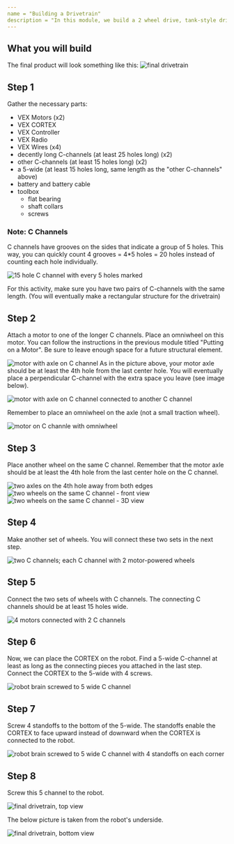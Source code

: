 ```yaml
---
name = "Building a Drivetrain"
description = "In this module, we build a 2 wheel drive, tank-style drivetrain. This is the standard way to build a drivetrain that you will probably use in competition."
---
```


## What you will build

The final product will look something like this:
![final drivetrain](./2-0-1.png)

## Step 1

Gather the necessary parts:

- VEX Motors (x2)
- VEX CORTEX
- VEX Controller
- VEX Radio
- VEX Wires (x4)
- decently long C-channels (at least 25 holes long) (x2)
- other C-channels (at least 15 holes long) (x2)
- a 5-wide (at least 15 holes long, same length as the "other C-channels" above)
- battery and battery cable
- toolbox
  - flat bearing
  - shaft collars
  - screws

### Note: C Channels

C channels have grooves on the sides that indicate a group of 5 holes. This way, you can quickly count 4 grooves = 4\*5 holes = 20 holes instead of counting each hole individually.



![15 hole C channel with every 5 holes marked](./2-1-1.png)

For this activity, make sure you have two pairs of C-channels with the same length. (You will eventually make a rectangular structure for the drivetrain)

## Step 2

Attach a motor to one of the longer C channels. Place an omniwheel on this motor. You can follow the instructions in the previous module titled "Putting on a Motor". Be sure to leave enough space for a future structural element.



![motor with axle on C channel](./2-2-1.png)
As in the picture above, your motor axle should be at least the 4th hole from the last center hole. You will eventually place a perpendicular C-channel with the extra space you leave (see image below).



![motor with axle on C channel connected to another C channel](./2-2-2.png)



Remember to place an omniwheel on the axle (not a small traction wheel).



![motor on C channle with omniwheel](./2-2-3.png)

## Step 3

Place another wheel on the same C channel. Remember that the motor axle should be at least the 4th hole from the last center hole on the C channel.



![two axles on the 4th hole away from both edges](./2-3-1.png)
![two wheels on the same C channel - front view](./2-3-2.png)
![two wheels on the same C channel - 3D view](./2-3-3.png)

## Step 4

Make another set of wheels. You will connect these two sets in the next step.



![two C channels; each C channel with 2 motor-powered wheels](./2-4-1.png)

## Step 5

Connect the two sets of wheels with C channels. The connecting C channels should be at least 15 holes wide.



![4 motors connected with 2 C channels](./2-5-1.png)

## Step 6

Now, we can place the CORTEX on the robot. Find a 5-wide C-channel at least as long as the connecting pieces you attached in the last step. Connect the CORTEX to the 5-wide with 4 screws.



![robot brain screwed to 5 wide C channel](./2-6-1.png)

## Step 7

Screw 4 standoffs to the bottom of the 5-wide. The standoffs enable the CORTEX to face upward instead of downward when the CORTEX is connected to the robot.



![robot brain screwed to 5 wide C channel with 4 standoffs on each corner](./2-7-1.png)

## Step 8

Screw this 5 channel to the robot.



![final drivetrain, top view](./2-8-1.png)



The below picture is taken from the robot's underside.



![final drivetrain, bottom view](./2-8-2.png)
